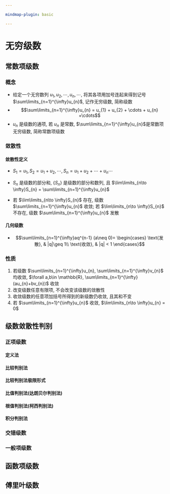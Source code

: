 ```yaml
---

mindmap-plugin: basic

---
```

# 无穷级数

## 常数项级数

### 概念

- 给定一个无穷数列 $u_{1},u_{2},\cdots,u_{n},\cdots$, 将其各项用加号连起来得到记号 $\sum\limits_{n=1}^{\infty}u_{n}$, 记作无穷级数, 简称级数
- $$\sum\limits_{n=1}^{\infty}u_{n} = u_{1} + u_{2} + \cdots + u_{n} +\cdots$$
- $u_{n}$ 是级数的通项, 若 $u_{n}$ 是常数, $\sum\limits_{n=1}^{\infty}u_{n}$是常数项无穷级数, 简称常数项级数

### 敛散性
#### 敛散性定义
- $S_{1} = u_{1}, S_{2} = u_{1}+u_{2},\cdots, S_{n} = u_{1}+u_{2}+\cdots+u_{n}\cdots$
- $S_{n}$ 是级数的部分和, $\{S_{n}\}$ 是级数的部分和数列, 且 $\lim\limits_{n\to \infty}S_{n} = \sum\limits_{n=1}^{\infty}u_{n}$

- 若 $\lim\limits_{n\to \infty}S_{n}$ 存在, 级数 $\sum\limits_{n=1}^{\infty}u_{n}$ 收敛; 若 $\lim\limits_{n\to \infty}S_{n}$ 不存在, 级数 $\sum\limits_{n=1}^{\infty}u_{n}$ 发散

#### 几何级数
- $$\sum\limits_{n=1}^{\infty}aq^{n-1} (a\neq 0)= 
\begin{cases}
    \text{发散}, & |q|\geq 1\\
    \text{收敛}, & |q| < 1
\end{cases}$$

### 性质
1. 若级数 $\sum\limits_{n=1}^{\infty}u_{n}, \sum\limits_{n=1}^{\infty}v_{n}$ 均收敛, $\forall a,b\in \mathbb{R}, \sum\limits_{n=1}^{\infty}(au_{n}+bv_{n})$ 收敛
2. 改变级数任意有限项, 不会改变该级数的敛散性
3. 收敛级数的任意项加括号所得到的新级数仍收敛, 且其和不变
4. 若 $\sum\limits_{n=1}^{\infty}u_{n}$ 收敛, $\lim\limits_{n\to \infty}u_{n} = 0$

## 级数敛散性判别

### 正项级数

#### 定义法 

#### 比较判别法

#### 比较判别法极限形式

#### 比值判别法(达朗贝尔判别法)

#### 根值判别法(柯西判别法)

#### 积分判别法

### 交错级数

### 一般项级数


## 函数项级数

## 傅里叶级数
